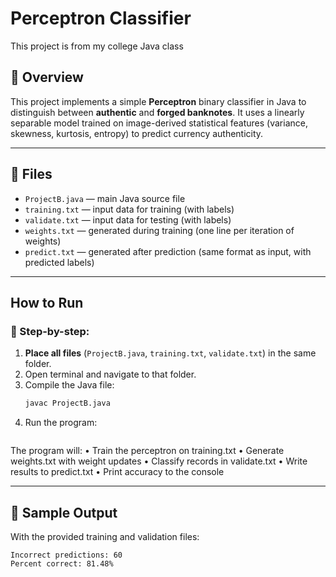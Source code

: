 # Perceptron Classifier
This project is from my college Java class

## 📌 Overview

This project implements a simple **Perceptron** binary classifier in Java to distinguish between **authentic** and **forged banknotes**. It uses a linearly separable model trained on image-derived statistical features (variance, skewness, kurtosis, entropy) to predict currency authenticity.

---

## 📁 Files

- `ProjectB.java` — main Java source file
- `training.txt` — input data for training (with labels)
- `validate.txt` — input data for testing (with labels)
- `weights.txt` — generated during training (one line per iteration of weights)
- `predict.txt` — generated after prediction (same format as input, with predicted labels)

---

## How to Run

### 🧵 Step-by-step:

1. **Place all files** (`ProjectB.java`, `training.txt`, `validate.txt`) in the same folder.
2. Open terminal and navigate to that folder.
3. Compile the Java file:
   ```bash
   javac ProjectB.java
   ```
4. Run the program:
   ``` java ProjectB
   ```

The program will:
	•	Train the perceptron on training.txt
	•	Generate weights.txt with weight updates
	•	Classify records in validate.txt
	•	Write results to predict.txt
	•	Print accuracy to the console

---

## 🎯 Sample Output
With the provided training and validation files:
```Correct predictions: 264  
Incorrect predictions: 60  
Percent correct: 81.48%
```




